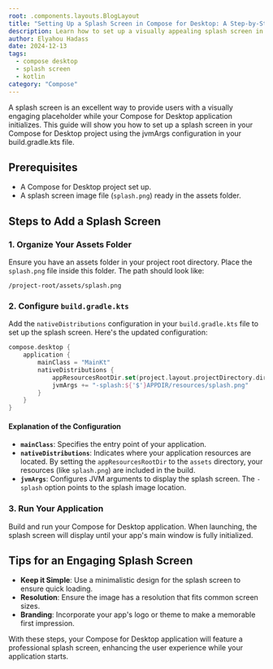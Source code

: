 ```yaml
---
root: .components.layouts.BlogLayout
title: "Setting Up a Splash Screen in Compose for Desktop: A Step-by-Step Guide"
description: Learn how to set up a visually appealing splash screen in your Compose for Desktop project using a shared codebase configuration.
author: Elyahou Hadass
date: 2024-12-13
tags:
  - compose desktop
  - splash screen
  - kotlin
category: "Compose"
---
```


A splash screen is an excellent way to provide users with a visually engaging placeholder while your Compose for Desktop application initializes. This guide will show you how to set up a splash screen in your Compose for Desktop project using the jvmArgs configuration in your build.gradle.kts file.

## Prerequisites

- A Compose for Desktop project set up.
- A splash screen image file (`splash.png`) ready in the assets folder.

## Steps to Add a Splash Screen

### 1. Organize Your Assets Folder
Ensure you have an assets folder in your project root directory. Place the `splash.png` file inside this folder. The path should look like:

```
/project-root/assets/splash.png
```

### 2. Configure `build.gradle.kts`
Add the `nativeDistributions` configuration in your `build.gradle.kts` file to set up the splash screen. Here's the updated configuration:

```kotlin
compose.desktop {
    application {
        mainClass = "MainKt"
        nativeDistributions {
            appResourcesRootDir.set(project.layout.projectDirectory.dir("assets"))
            jvmArgs += "-splash:${'$'}APPDIR/resources/splash.png"
        }
    }
}
```

#### Explanation of the Configuration

- **`mainClass`**: Specifies the entry point of your application.
- **`nativeDistributions`**: Indicates where your application resources are located. By setting the `appResourcesRootDir` to the `assets` directory, your resources (like `splash.png`) are included in the build.
- **`jvmArgs`**: Configures JVM arguments to display the splash screen. The `-splash` option points to the splash image location.

### 3. Run Your Application
Build and run your Compose for Desktop application. When launching, the splash screen will display until your app's main window is fully initialized.

## Tips for an Engaging Splash Screen

- **Keep it Simple**: Use a minimalistic design for the splash screen to ensure quick loading.
- **Resolution**: Ensure the image has a resolution that fits common screen sizes.
- **Branding**: Incorporate your app's logo or theme to make a memorable first impression.

With these steps, your Compose for Desktop application will feature a professional splash screen, enhancing the user experience while your application starts.

